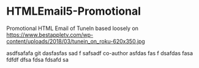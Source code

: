 # HTMLEmail5-Promotional
Promotional HTML Email of TuneIn based loosely on https://www.bestappletv.com/wp-content/uploads/2018/03/tunein_on_roku-620x350.jpg


asdfsafafa
git
dasfasfas
sad
f
safsadf
co-author
asfdas
fas
f
dsafdas
fasa
fdfdf
dfsa 
fdsa
fdsafd
sa